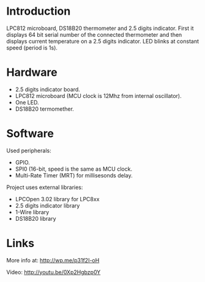 Introduction
=
LPC812 microboard, DS18B20 thermometer and 2.5 digits indicator.
First it displays 64 bit serial number of the connected thermometer 
and then displays current temperature on a 2.5 digits indicator.
LED blinks at constant speed (period is 1s).

Hardware
=
* 2.5 digits indicator board.
* LPC812 microboard (MCU clock is 12Mhz from internal oscillator).
* One LED.
* DS18B20 termomether.

Software
=
Used peripherals: 

* GPIO.
* SPI0 (16-bit, speed is the same as MCU clock.
* Multi-Rate Timer (MRT) for millisesonds delay. 

Project uses external libraries:

* LPCOpen 3.02 library for LPC8xx
* 2.5 digits indicator library
* 1-Wire library
* DS18B20 library

Links
=
More info at: http://wp.me/p31f2I-oH

Video: http://youtu.be/0Xp2Hgbzp0Y
